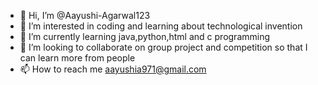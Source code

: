 - 👋 Hi, I’m @Aayushi-Agarwal123
- 👀 I’m interested in coding and learning about technological invention
- 🌱 I’m currently learning java,python,html and c programming 
- 💞️ I’m looking to collaborate on group project and competition so that I can learn more from people 
- 📫 How to reach me aayushia971@gmail.com 

<!---
Aayushi-Agarwal123/Aayushi-Agarwal123 is a ✨ special ✨ repository because its `README.md` (this file) appears on your GitHub profile.
You can click the Preview link to take a look at your changes.
--->
